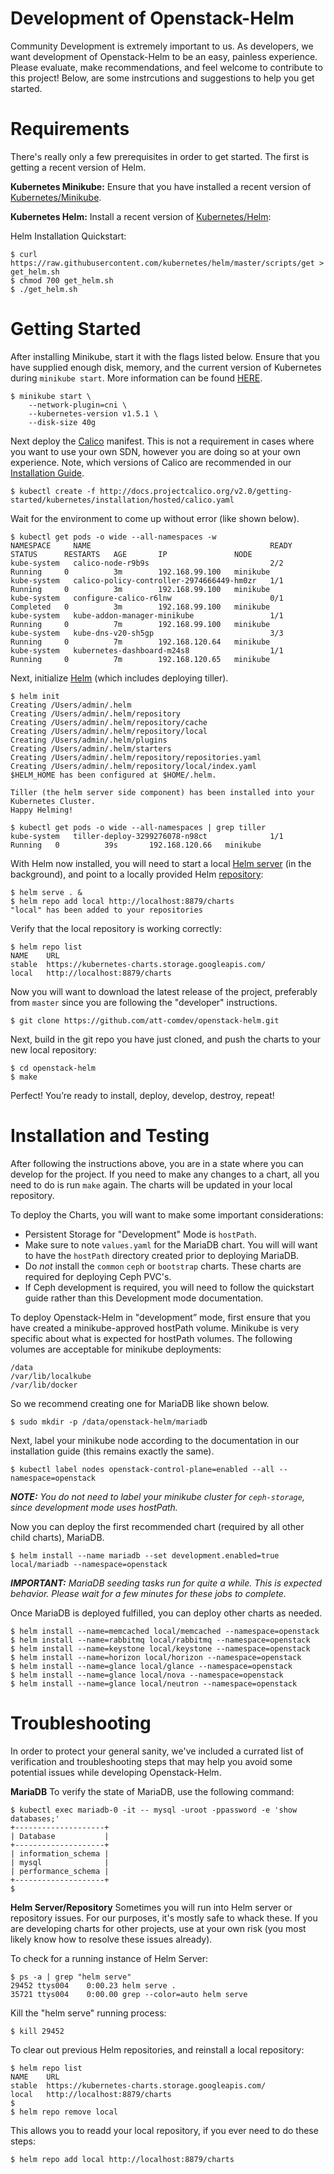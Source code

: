 # Development of Openstack-Helm

Community Development is extremely important to us. As developers, we want development of Openstack-Helm to be an easy, painless experience. Please evaluate, make recommendations, and feel welcome to contribute to this project! Below, are some instrcutions and suggestions to help you get started.

# Requirements
There's really only a few prerequisites in order to get started. The first is getting a recent version of Helm.

**Kubernetes Minikube:**
Ensure that you have installed a recent version of [Kubernetes/Minikube](http://kubernetes.io/docs/getting-started-guides/minikube/).

**Kubernetes Helm:**
Install a recent version of [Kubernetes/Helm](https://github.com/kubernetes/helm):

Helm Installation Quickstart:

```
$ curl https://raw.githubusercontent.com/kubernetes/helm/master/scripts/get > get_helm.sh
$ chmod 700 get_helm.sh
$ ./get_helm.sh
```


# Getting Started

After installing Minikube, start it with the flags listed below. Ensure that you have supplied enough disk, memory, and the current version of Kubernetes during `minikube start`. More information can be found [HERE](https://github.com/kubernetes/minikube/blob/master/docs/minikube_start.md).

```
$ minikube start \
    --network-plugin=cni \
    --kubernetes-version v1.5.1 \
    --disk-size 40g
```

Next deploy the [Calico](http://docs.projectcalico.org/master/getting-started/kubernetes/installation/hosted/hosted) manifest. This is not a requirement in cases where you want to use your own SDN, however you are doing so at your own experience. Note, which versions of Calico are recommended in our [Installation Guide](https://github.com/att-comdev/openstack-helm/blob/master/docs/installation/getting-started.md#overview).

```
$ kubectl create -f http://docs.projectcalico.org/v2.0/getting-started/kubernetes/installation/hosted/calico.yaml
```

Wait for the environment to come up without error (like shown below).

```
$ kubectl get pods -o wide --all-namespaces -w
NAMESPACE     NAME                                        READY     STATUS      RESTARTS   AGE       IP               NODE
kube-system   calico-node-r9b9s                           2/2       Running     0          3m        192.168.99.100   minikube
kube-system   calico-policy-controller-2974666449-hm0zr   1/1       Running     0          3m        192.168.99.100   minikube
kube-system   configure-calico-r6lnw                      0/1       Completed   0          3m        192.168.99.100   minikube
kube-system   kube-addon-manager-minikube                 1/1       Running     0          7m        192.168.99.100   minikube
kube-system   kube-dns-v20-sh5gp                          3/3       Running     0          7m        192.168.120.64   minikube
kube-system   kubernetes-dashboard-m24s8                  1/1       Running     0          7m        192.168.120.65   minikube
```

Next, initialize [Helm](https://github.com/kubernetes/helm/blob/master/docs/install.md#easy-in-cluster-installation) (which includes deploying tiller).

```
$ helm init
Creating /Users/admin/.helm
Creating /Users/admin/.helm/repository
Creating /Users/admin/.helm/repository/cache
Creating /Users/admin/.helm/repository/local
Creating /Users/admin/.helm/plugins
Creating /Users/admin/.helm/starters
Creating /Users/admin/.helm/repository/repositories.yaml
Creating /Users/admin/.helm/repository/local/index.yaml
$HELM_HOME has been configured at $HOME/.helm.

Tiller (the helm server side component) has been installed into your Kubernetes Cluster.
Happy Helming!

$ kubectl get pods -o wide --all-namespaces | grep tiller
kube-system   tiller-deploy-3299276078-n98ct              1/1       Running   0          39s       192.168.120.66   minikube
```

With Helm now installed, you will need to start a local [Helm server](https://github.com/kubernetes/helm/blob/7a15ad381eae794a36494084972e350306e498fd/docs/helm/helm_serve.md#helm-serve) (in the background), and point to a locally provided Helm [repository](https://github.com/kubernetes/helm/blob/7a15ad381eae794a36494084972e350306e498fd/docs/helm/helm_repo_index.md#helm-repo-index):

```
$ helm serve . &
$ helm repo add local http://localhost:8879/charts
"local" has been added to your repositories
```

Verify that the local repository is working correctly:

```
$ helm repo list
NAME  	URL
stable	https://kubernetes-charts.storage.googleapis.com/
local 	http://localhost:8879/charts
```

Now you will want to download the latest release of the project, preferably from `master` since you are following the "developer" instructions.

```
$ git clone https://github.com/att-comdev/openstack-helm.git
```

Next, build in the git repo you have just cloned, and push the charts to your new local repository:

```
$ cd openstack-helm
$ make
```

Perfect! You’re ready to install, deploy, develop, destroy, repeat!


# Installation and Testing

After following the instructions above, you are in a state where you can develop for the project. If you need to make any changes to a chart, all you need to do is run `make` again. The charts will be updated in your local repository.


To deploy the Charts, you will want to make some important considerations:
* Persistent Storage for "Development" Mode is `hostPath`.
* Make sure to note `values.yaml` for the MariaDB chart. You will will want to have the `hostPath` directory created prior to deploying MariaDB.
* Do *not* install the `common` `ceph` or `bootstrap` charts. These charts are required for deploying Ceph PVC's.
* If Ceph development is required, you will need to follow the quickstart guide rather than this Development mode documentation.

To deploy Openstack-Helm in "development” mode, first ensure that you have created a minikube-approved hostPath volume. Minikube is very specific about what is expected for hostPath volumes. The following volumes are acceptable for minikube deployments:

```
/data
/var/lib/localkube
/var/lib/docker
```

So we recommend creating one for MariaDB like shown below.

```
$ sudo mkdir -p /data/openstack-helm/mariadb
```

Next, label your minikube node according to the documentation in our installation guide (this remains exactly the same).

```
$ kubectl label nodes openstack-control-plane=enabled --all --namespace=openstack

```
***NOTE:*** *You do not need to label your minikube cluster for `ceph-storage`, since development mode uses hostPath.*

Now you can deploy the first recommended chart (required by all other child charts), MariaDB.

```
$ helm install --name mariadb --set development.enabled=true local/mariadb --namespace=openstack
```
***IMPORTANT:*** *MariaDB seeding tasks run for quite a while. This is expected behavior. Please wait for a few minutes for these jobs to complete.*

Once MariaDB is deployed fulfilled, you can deploy other charts as needed.

```
$ helm install --name=memcached local/memcached --namespace=openstack
$ helm install --name=rabbitmq local/rabbitmq --namespace=openstack
$ helm install --name=keystone local/keystone --namespace=openstack
$ helm install --name=horizon local/horizon --namespace=openstack
$ helm install --name=glance local/glance --namespace=openstack
$ helm install --name=glance local/nova --namespace=openstack
$ helm install --name=glance local/neutron --namespace=openstack
```


# Troubleshooting
In order to protect your general sanity, we've included a currated list of verification and troubleshooting steps that may help you avoid some potential issues while developing Openstack-Helm.

**MariaDB**
To verify the state of MariaDB, use the following command:

```
$ kubectl exec mariadb-0 -it -- mysql -uroot -ppassword -e 'show databases;'
+--------------------+
| Database           |
+--------------------+
| information_schema |
| mysql              |
| performance_schema |
+--------------------+
$ 
```

**Helm Server/Repository**
Sometimes you will run into Helm server or repository issues. For our purposes, it's mostly safe to whack these. If you are developing charts for other projects, use at your own risk (you most likely know how to resolve these issues already).

To check for a running instance of Helm Server:

```
$ ps -a | grep "helm serve"
29452 ttys004    0:00.23 helm serve .
35721 ttys004    0:00.00 grep --color=auto helm serve
```

Kill the "helm serve" running process:

```
$ kill 29452
```

To clear out previous Helm repositories, and reinstall a local repository:

```
$ helm repo list
NAME  	URL
stable	https://kubernetes-charts.storage.googleapis.com/
local 	http://localhost:8879/charts
$ 
$ helm repo remove local
```

This allows you to readd your local repository, if you ever need to do these steps:

```
$ helm repo add local http://localhost:8879/charts
```
